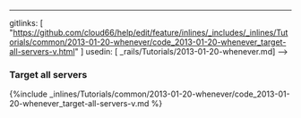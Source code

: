---
gitlinks: [ "https://github.com/cloud66/help/edit/feature/inlines/_includes/_inlines/Tutorials/common/2013-01-20-whenever/code_2013-01-20-whenever_target-all-servers-v.html" ]
 usedin: [ _rails/Tutorials/2013-01-20-whenever.md] -->


### Target all servers



{%include _inlines/Tutorials/common/2013-01-20-whenever/code_2013-01-20-whenever_target-all-servers-v.md %}




